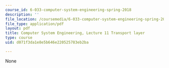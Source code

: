 ```yaml
---
course_id: 6-033-computer-system-engineering-spring-2018
description: ''
file_location: /coursemedia/6-033-computer-system-engineering-spring-2018/d071f3da1e8e5b646e220525783eb2ba_MIT6_033S18lec11.pdf
file_type: application/pdf
layout: pdf
title: Computer System Engineering, Lecture 11 Transport layer
type: course
uid: d071f3da1e8e5b646e220525783eb2ba

---
```

None